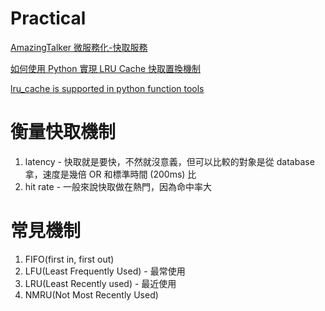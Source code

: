 # Practical

[AmazingTalker 微服務化-快取服務](https://medium.com/amazingtalker-tech/amazingtalker-%E5%BE%AE%E6%9C%8D%E5%8B%99%E5%8C%96-%E5%BF%AB%E5%8F%96%E6%9C%8D%E5%8B%99-1f22f94b93ea)

[如何使用 Python 實現 LRU Cache 快取置換機制](https://blog.techbridge.cc/2019/04/06/how-to-use-python-implement-least-recently-used/)

[lru_cache is supported in python function tools](https://docs.python.org/3/library/functools.html)
# 衡量快取機制

1. latency - 快取就是要快，不然就沒意義，但可以比較的對象是從 database 拿，速度是幾倍 OR 和標準時間 (200ms) 比
2. hit rate - 一般來說快取做在熱門，因為命中率大


# 常見機制

1. FIFO(first in, first out)
2. LFU(Least Frequently Used) - 最常使用
3. LRU(Least Recently used) - 最近使用
4. NMRU(Not Most Recently Used) 